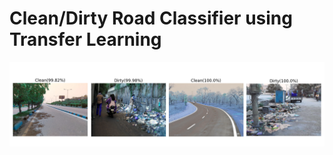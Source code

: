# Clean/Dirty Road Classifier using Transfer Learning

![Alt text](https://github.com/FaizalKarim280280/Clean-Dirty-Road-Classifier/blob/main/Plots/prediction_result.png)

